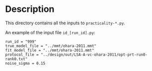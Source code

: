 # Description

This directory contains all the inputs to `practicality-*.py`.

An example of the input file `id_[run_id].py`:
```
run_id = "999"
true_model_file = "../mmt/ohara-2011.mmt"
fit_model_file = "../mmt/ohara-2011.mmt"
protocol_file = "../design/out/LSA-A-vc-ohara-2011/opt-prt-run0-rank0.txt"
noise_sigma = 0.15
```

